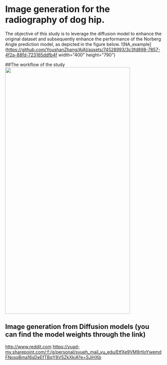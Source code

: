 # Image generation for the radiography of dog hip.
The objective of this study is to leverage the diffusion model to enhance the original dataset and subsequently enhance the performance of the Norberg Angle prediction model, as depicted in the figure below.
![NA_example](https://github.com/YoushanZhang/AiAI/assets/74528993/3c3fd898-7857-4f2a-88fd-723165ddfb4f width="400" height="790")

##The workflow of the study
<img src="https://github.com/YoushanZhang/AiAI/assets/74528993/8ce23469-dc6c-4eb3-8fa9-781e1f20cb92" width="400" height="790">


## Image generation from Diffusion models (you can find the model weights through the link)

http://www.reddit.com https://yuad-my.sharepoint.com/:f:/g/personal/syueh_mail_yu_edu/EtfXe9VM9rtIoYwemdFNoxoBma16sDeEfTBqY8VSZkXkiA?e=SJiHXb
